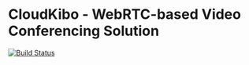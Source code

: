 # CloudKibo - WebRTC-based Video Conferencing Solution 

[![Build Status](https://api.shippable.com/projects/550a83015ab6cc1352a4c97c/badge?branchName=master)](https://app.shippable.com/projects/550a83015ab6cc1352a4c97c/builds/latest)
   

